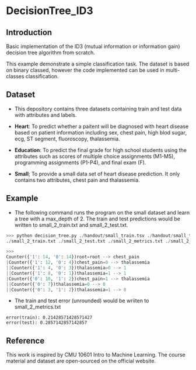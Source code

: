 # DecisionTree_ID3

## Introduction
Basic implementation of the ID3 (mutual information or information gain) decision tree algorithm from scratch.  

This example demonstrate a simple classification task. The dataset is based on binary classed, however the code implemented can be used in multi-classes classification. 

## Dataset
- This depository contains three datasets containing train and test data with attributes and labels.

- **Heart**: To predict whether a paitent will be diagnosed with heart disease based on patient information including sex, chest pain, high blod sugar, ecg, ST segment, fluoroscopy, thalassemia.

- **Education**: To predict the final grade for high school students using the attributes such as scores of multiple choice assignments (M1-M5), programming assignments (P1-P4), and final exam (F).

- **Small**; To provide a small data set of heart disease prediction. It only contains two attributes, chest pain and thalassemia.

## Example
- The following command runs the program on the small dataset and learn a tree with a max_depth of 2. The train and test predictions would be written to small_2_train.txt and small_2_test.txt.
``` python
>>> python decision_tree.py ./handout/small_train.tsv ./handout/small_test.tsv 2        
./small_2_train.txt ./small_2_test.txt ./small_2_metrics.txt ./small_2_print.txt

>>>
Counter({'1': 14, '0': 14})root=root --> chest_pain
|Counter({'1': 12, '0': 4})chest_pain=0 --> thalassemia
||Counter({'1': 4, '0': 3})thalassemia=0 --> 1
||Counter({'1': 8, '0': 1})thalassemia=1 --> 1
|Counter({'0': 10, '1': 2})chest_pain=1 --> thalassemia
||Counter({'0': 7})thalassemia=0 --> 0
||Counter({'0': 3, '1': 2})thalassemia=1 --> 0
```
- The train and test error (unrounded) would be wriiten to small_2_metrics.txt
```
error(train): 0.21428571428571427
error(test): 0.2857142857142857
```

## Reference
This work is inspired by CMU 10601 Intro to Machine Learning. The course material and dataset are open-sourced on the official website.
